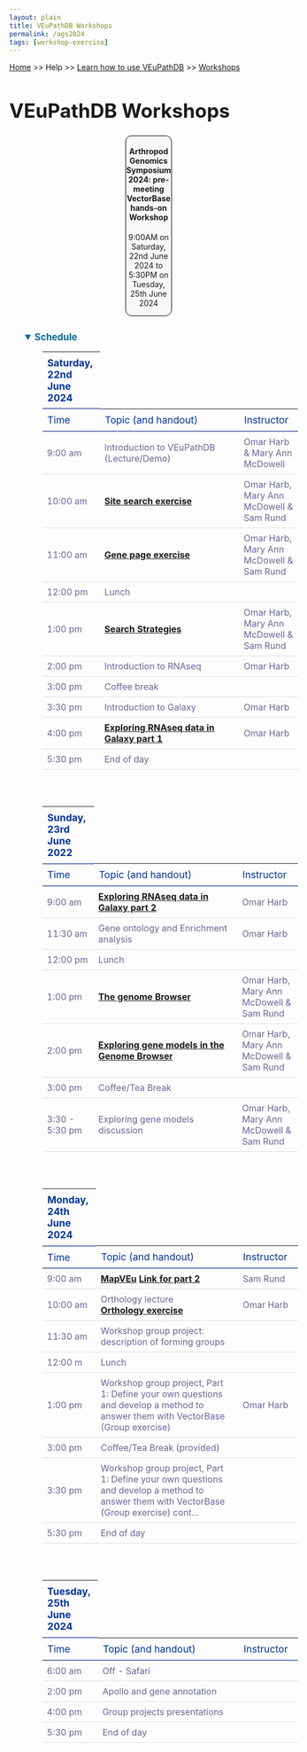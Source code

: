 ```yaml
---
layout: plain
title: VEuPathDB Workshops
permalink: /ags2024
tags: [workshop-exercise]
---
```

<style>
  h1 {
    font-size: 2.5em;
  }
  div.contents {
    margin-left: 1em;
    margin-bottom: 3em;
  }
  
  div.workshop {
    margin: 2em 1em;
  }

details summary, details ul {
  margin-top: 1em;
}
details summary {
  font-size: 120%;
  color: #069;
}
details p, details table {
  margin-left: 2em;
}
details table {
  margin-right: 6em;
}

table {
  margin-top: 1em;
  border-collapse: collapse;
}
/*
table, th, td {
  border: 1px solid black;
  padding: 0.5em;
}
*/
tr.break td {
  background-color: #DCDCDC;
}

table.hor-minimalist-a {
  text-align: left;
}
table.hor-minimalist-a th {
  font-size: 110%;
  font-weight: 400;
  color: #039;
  border-bottom: 2px solid #6678b1;
  padding: 0.5em;
  text-align: left;
}
table.hor-minimalist-a tr {
  border-bottom: 1px solid #ddd;
}
table.hor-minimalist-a tr:hover td {
  color: #039; 
}
table.hor-minimalist-a tr.other td {
  background-color: #fafafa;         
}
table.hor-minimalist-a tbody {
  display: table-row-group;
  vertical-align: middle;
  border-color: inherit;
}
table.hor-minimalist-a td {
  color: #669; 
  padding: 0.5em 0.5em 0.5em;
  vertical-align: middle;
}
table.hor-minimalist-a tfoot {
  font-size: 90%;
}
table.hor-minimalist-a tfoot tr {
  border:0;
}
th.time {
  width: 10%;
}
th.event {
  width: 50%;
}
th.author {
  width: 20%;
}
th.recording {
  width: 20%;
}
div.centered-title {
    border: 1px solid black;
    border-radius: 0.8em;
    text-align: center;
    margin-left: 15em;
    margin-right: 15em;
    background: #F8F8F8;
}
</style>

<p><a href="/">Home</a> >> Help >> 
   <a href="/a/app/static-content/landing.html">Learn how to use VEuPathDB</a> >> 
   <a href="/a/app/static-content/workshops.html">Workshops</a></p>

<h1>VEuPathDB Workshops</h1>
<div class="static-content">


  <div class="centered-title">     
    <h4>Arthropod Genomics Symposium 2024: pre-meeting VectorBase hands-on Workshop</h4>
    <p>9:00AM on Saturday, 22nd June 2024 to 5:30PM on Tuesday, 25th June 2024</p>
  </div>

  

<div class="contents">
 <div class="anchor"><a name="AGSvectorbase2024"></a></div>
  <div class="workshop">
    <details open>
      <summary><b>Schedule</b></summary>
      
<table class="hor-minimalist-a">
<thead>
<tr>
<th class="break"><b>Saturday, 22nd June 2024</b></th>
</tr>
<tr>
<th class="time">Time</th>
<th class="event">Topic (and handout)</th>
<th class="author">Instructor</th>
</tr>
</thead>
<tbody>
<tr>
<td>9:00 am</td>
<td>Introduction to VEuPathDB (Lecture/Demo)</td>
<td>Omar Harb &amp; Mary Ann McDowell</td>
</tr>
<tr>
<td>10:00 am</td>
<td><a href="{{'/documents/ags2024/Site_Search_AGS2024.pdf' | absolute_url}}"><b>Site search exercise</b></a></td>
<td>Omar Harb, Mary Ann McDowell &amp; Sam Rund</td>
</tr>
<tr>
<td>11:00 am</td>
<td><a href="{{'/documents/ags2024/Gene_Page_AGS2024.pdf' | absolute_url}}"><b>Gene page exercise</b></a></td>
<td>Omar Harb, Mary Ann McDowell &amp; Sam Rund</td>
</tr>
<tr>
<td>12:00 pm</td>
<td>Lunch</td>
<td>&nbsp;</td>
</tr>
<tr>
<td>1:00 pm</td>
<td><a href="{{'/documents/ags2024/Strategies_AGS2024.pdf' | absolute_url}}"><b>Search Strategies</b></a></td>
<td>Omar Harb, Mary Ann McDowell &amp; Sam Rund</td>
</tr>
<tr>
<td>2:00 pm</td>
<td>Introduction to RNAseq</td>
<td>Omar Harb</td>
</tr>
<tr>
<td>3:00 pm</td>
<td>Coffee break</td>
<td>&nbsp;</td>
</tr>
<tr>
<td>3:30 pm</td>
<td>Introduction to Galaxy</td>
<td>Omar Harb</td>
</tr>
<tr>
<td>4:00 pm</td>
<td><a href="{{'/documents/ags2024/RNAseq_Mapping_Galaxy_ags2024.pdf' | absolute_url}}"><b>Exploring RNAseq data in Galaxy part 1</b></a></td>
<td>Omar Harb</td>
</tr>
<tr>
<td>5:30 pm</td>
<td>End of day</td>
<td>&nbsp;</td>
</tr>
</tbody>
</table>
<br>
<br>
<table class="hor-minimalist-a">
<thead>
<tr>
<th class="break"><b>Sunday, 23rd June 2022</b></th>
</tr>
<tr>
<th class="time">Time</th>
<th class="event">Topic (and handout)</th>
<th class="author">Instructor</th>
</tr>
</thead>
<tbody>
<tr>
<td>9:00 am</td>
<td><a href="{{'/documents/ags2024/RNAseq_Mapping_Galaxy_ags2024.pdf' | absolute_url}}"><b>Exploring RNAseq data in Galaxy part 2</b></a></td>
<td>Omar Harb</td>
</tr>
<tr>
<td>11:30 am</td>
<td>Gene ontology and Enrichment analysis</td>
<td>Omar Harb</td>
</tr>
<tr>
<td>12:00 pm</td>
<td>Lunch</td>
<td>&nbsp;</td>
</tr>
<tr>
<td>1:00 pm</td>
<td><a href="{{'/documents/ags2024/JBrowseBasics_AGS2024.pdf' | absolute_url}}"><b>The genome Browser</b></a></td>
<td>Omar Harb, Mary Ann McDowell &amp; Sam Rund</td>
</tr>
<tr>
<td>2:00 pm</td>
<td><a href="{{'/documents/ags2024/Adv_JBrowse_RNAseqII_AGS_2024.pdf' | absolute_url}}"><b>Exploring gene models in the Genome Browser</b></a></td>
<td>Omar Harb, Mary Ann McDowell &amp; Sam Rund</td>
</tr>
<tr>
<td>3:00 pm</td>
<td>Coffee/Tea Break</td>
<td>&nbsp;</td>
</tr>
<tr>
<td>3:30 - 5:30 pm</td>
<td>Exploring gene models discussion</td>
<td>Omar Harb, Mary Ann McDowell &amp; Sam Rund</td>
</tr>
</tbody>
</table>
<br>
<br>
<table class="hor-minimalist-a">
<thead>
<tr>
<th class="break"><b>Monday, 24th June 2024</b></th>
</tr>
<tr>
<th class="time">Time</th>
<th class="event">Topic (and handout)</th>
<th class="author">Instructor</th>
</tr>
</thead>
<tbody>
<tr>
<td>9:00 am</td>
<td><a href="{{'/documents/ags2024/mapveu_ags2024.pdf' | absolute_url}}"><b>MapVEu</b></a><b>
<a href="https://www.dropbox.com/scl/fi/ura9f5kbyqp4xlk8azlk6/MapVEuIR_sampledata.csv?rlkey=pkb45cesq3qmkjho0ekgk4dm6&dl=0">Link for part 2</a></td>
<td>Sam Rund</td>
</tr>
<tr>
<td>10:00 am</td>
<td>Orthology lecture<br>
<a href="{{'/documents/ags2024/orthology_ags2024.pdf' | absolute_url}}"><b>Orthology exercise</b></a></td>
<td>Omar Harb</td>
</tr>
<tr>
<td>11:30 am</td>
<td>Workshop group project: description of forming groups</td>
<td>&nbsp;</td>
</tr>
<tr>
<td>12:00 m</td>
<td>Lunch</td>
<td>&nbsp;</td>
</tr>
<tr>
<td>1:00 pm</td>
<td>Workshop group project, Part 1: Define your own questions and develop a method to answer them with VectorBase (Group exercise)</td>
<td>Omar Harb</td>
</tr> 
<tr>
<td>3:00 pm</td>
<td>Coffee/Tea Break (provided)</td>
<td>&nbsp;</td>
</tr>
<tr>
<td>3:30 pm</td>
<td>Workshop group project, Part 1: Define your own questions and develop a method to answer them with VectorBase (Group exercise) cont...</td>
<td>&nbsp;</td>
</tr>
<tr>
<td>5:30 pm</td>
<td>End of day</td>
<td>&nbsp;</td>
</tr>
</tbody>
</table>
<br>
<br>
<table class="hor-minimalist-a">
<thead>
<tr>
<th class="break"><strong>Tuesday, 25th June 2024</strong></th>
</tr>
<tr>
<th class="time">Time</th>
<th class="event">Topic (and handout)</th>
<th class="author">Instructor</th>
</tr>
</thead>
<tbody>
<tr>
<td>6:00 am</td>
<td>Off - Safari</td>
<td>&nbsp;</td>
</tr>
<tr>
<td>2:00 pm</td>
<td>Apollo and gene annotation</td>
<td>&nbsp;</td>
</tr>
<tr>
<td>4:00 pm</td>
<td>Group projects presentations</td>
<td>&nbsp;</td>
</tr>
<tr>
<td>5:30 pm</td>
<td>End of day</td>
<td>&nbsp;</td>
</tr>
</tbody>
</table>

<!-- class contents -->
<!-- class static-content -->


